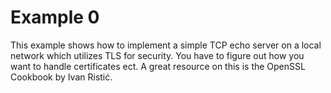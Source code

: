 # Example 0

This example shows how to implement a simple TCP echo server on a local network which utilizes TLS for security. You have to figure out how you want to handle certificates ect. A great resource on this is the OpenSSL Cookbook by Ivan Ristić.
